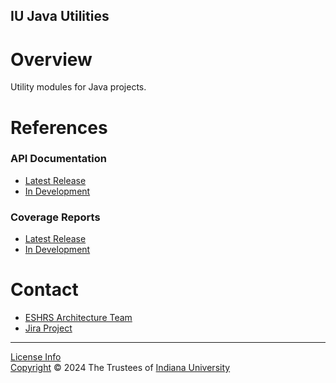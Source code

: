 IU Java Utilities
-----------------

Overview
========

Utility modules for Java projects.

References
==========
### API Documentation
- [Latest Release](https://indiana-university.github.io/iu-java-util/main/site/apidocs/)
- [In Development](https://indiana-university.github.io/iu-java-util/develop/site/apidocs/)

### Coverage Reports
- [Latest Release](https://indiana-university.github.io/iu-java-util/main/site/jacoco-aggregate/)
- [In Development](https://indiana-university.github.io/iu-java-util/develop/site/jacoco-aggregate/)

Contact
=======
- [ESHRS Architecture Team](mailto:starch-l@iu.edu)
- [Jira Project](https://iu-uits.atlassian.net/projects/STARCH)

---
[License Info](LICENSE.md)  
[Copyright](https://www.iu.edu/copyright/) &copy; 2024 The Trustees of [Indiana University](https://iu.edu/)  

